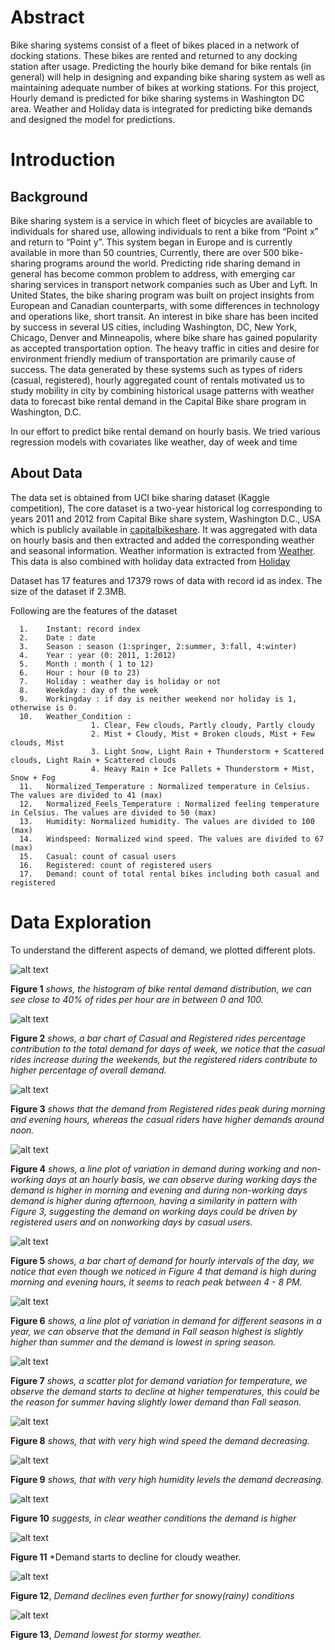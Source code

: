 # Abstract
Bike sharing systems consist of a fleet of bikes placed in a network of docking stations. These bikes are rented and returned to any docking station after usage. Predicting the hourly bike demand for bike rentals (in general) will help in designing and expanding bike sharing system as well as maintaining adequate number of bikes at working stations. For this project, Hourly demand is predicted for bike sharing systems in Washington DC area. Weather and Holiday data is integrated for predicting bike demands and designed the model for predictions.

# Introduction
## Background
<p>Bike sharing system is a service in which fleet of bicycles are available to individuals for shared use, allowing individuals to rent a bike from “Point x” and return to “Point y”. This system began in Europe and is currently available in more than 50 countries, Currently, there are over 500 bike-sharing programs around the world. Predicting ride sharing demand in general has become common problem to address, with emerging car sharing services in transport network companies such as Uber and Lyft. In United States, the bike sharing program was built on project insights from European and Canadian counterparts, with some differences in technology and operations like, short transit. An interest in bike share has been incited by success in several US cities, including Washington, DC, New York, Chicago, Denver and Minneapolis, where bike share has gained popularity as accepted transportation option. The heavy traffic in cities and desire for environment friendly medium of transportation are primarily cause of success. The data generated by these systems such as types of riders (casual, registered), hourly aggregated count of rentals motivated us to study mobility in city by combining historical usage patterns with weather data to forecast bike rental demand in the Capital Bike share program in Washington, D.C.
</p>

<p>In our effort to predict bike rental demand on hourly basis. We tried various regression models with covariates like weather, day of week and time</p>

## About Data
The data set is obtained from UCI bike sharing dataset (Kaggle competition), The core dataset is a two-year historical log corresponding to years 2011 and 2012 from Capital Bike share system, Washington D.C., USA which is publicly available in [capitalbikeshare](http://capitalbikeshare.com/system-data). It was aggregated with data on hourly basis and then extracted and added the corresponding weather and seasonal information. Weather information is extracted from [Weather](http://www.freemeteo.com).
This data is also combined with holiday data extracted from [Holiday](http://dchr.dc.gov/page/holiday-schedule)

<p>Dataset has 17 features and 17379 rows of data with record id as index. The size of the dataset if 2.3MB.
</p>

Following are the features of the dataset
        
      1.	Instant: record index
      2.	Date : date
      3.	Season : season (1:springer, 2:summer, 3:fall, 4:winter)
      4.	Year : year (0: 2011, 1:2012)
      5.	Month : month ( 1 to 12)
      6.	Hour : hour (0 to 23)
      7.	Holiday : weather day is holiday or not
      8.	Weekday : day of the week
      9.	Workingday : if day is neither weekend nor holiday is 1, otherwise is 0.
      10.	Weather_Condition : 
                      1. Clear, Few clouds, Partly cloudy, Partly cloudy
                      2. Mist + Cloudy, Mist + Broken clouds, Mist + Few clouds, Mist
                      3. Light Snow, Light Rain + Thunderstorm + Scattered clouds, Light Rain + Scattered clouds
                      4. Heavy Rain + Ice Pallets + Thunderstorm + Mist, Snow + Fog
      11.	Normalized_Temperature : Normalized temperature in Celsius. The values are divided to 41 (max)
      12.	Normalized_Feels_Temperature : Normalized feeling temperature in Celsius. The values are divided to 50 (max)
      13.	Humidity: Normalized humidity. The values are divided to 100 (max)
      14.	Windspeed: Normalized wind speed. The values are divided to 67 (max)
      15.	Casual: count of casual users
      16.	Registered: count of registered users
      17.	Demand: count of total rental bikes including both casual and registered
      
# Data Exploration

To understand the different aspects of demand, we plotted different plots.

![alt text](plot/img/demand_distribution.png)

**Figure 1** *shows, the histogram of bike rental demand distribution, we can see close to 40% of rides per hour are in between 0 and 100.*

![alt text](plot/img/mean_casual_registered_demand_percent.png)

**Figure 2** *shows, a bar chart of Casual and Registered rides percentage contribution to the total demand for days of week, we notice that the casual rides increase during the weekends, but the registered riders contribute to higher percentage of overall demand.*

![alt text](plot/img/mean_casual_registered_hourly_demand.png)

**Figure 3** *shows that the demand from Registered rides peak during morning and evening hours, whereas the casual riders have higher demands around noon.*

![alt text](plot/img/weekday_vs_weekend_demand.png)

**Figure 4** *shows, a line plot of variation in demand during working and non-working days at an hourly basis, we can observe during working days the demand is higher in morning and evening and during non-working days demand is higher during afternoon, having a similarity in pattern with Figure 3, suggesting the demand on working days could be driven by registered users and on nonworking days by casual users.*

![alt text](plot/img/demand_in_parts_of_day.png)

**Figure 5** *shows, a bar chart of demand for hourly intervals of the day, we notice that even though we noticed in Figure 4 that demand is high during morning and evening hours, it seems to reach peak between 4 - 8 PM.*

![alt text](plot/img/seasonal_demand.png)

**Figure 6** *shows, a line plot of variation in demand for different seasons in a year, we can observe that the demand in Fall season highest is slightly higher than summer and the demand is lowest in spring season.*

![alt text](plot/img/temp_demand.png)

**Figure 7** *shows, a scatter plot for demand variation for temperature, we observe the demand starts to decline at higher temperatures, this could be the reason for summer having slightly lower demand than Fall season.*

![alt text](plot/img/windspeed_demand.png)

**Figure 8** *shows, that with very high wind speed the demand decreasing.*

![alt text](plot/img/humidity_demand.png)

**Figure 9** *shows, that with very high humidity levels the demand decreasing.*

![alt text](plot/img/clear_weather_condition_demand.png)

**Figure 10** *suggests, in clear weather conditions the demand is higher*

![alt text](plot/img/cloudy_weather_condition_demand.png)

**Figure 11** *Demand starts to decline for cloudy weather.

![alt text](plot/img/snow_rain_weather_condition_demand.png)

**Figure 12**, *Demand declines even further for snowy(rainy) conditions*

![alt text](plot/img/storm_weather_condition_demand.png)

**Figure 13**, *Demand lowest for stormy weather.*
